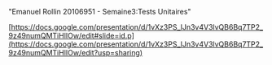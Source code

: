"Emanuel Rollin 20106951 - Semaine3:Tests Unitaires" 

[https://docs.google.com/presentation/d/1vXz3PS_lJn3v4V3lvQB6Bq7TP2_9z49numQMTiHlIOw/edit#slide=id.p](https://docs.google.com/presentation/d/1vXz3PS_lJn3v4V3lvQB6Bq7TP2_9z49numQMTiHlIOw/edit?usp=sharing)
